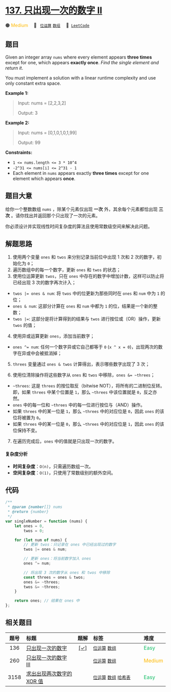 # [137. 只出现一次的数字 II](https://leetcode.com/problems/single-number-ii)

🟠 <font color=#ffb800>Medium</font>&emsp; 🔖&ensp; [`位运算`](/leetcode/outline/tag/bit-manipulation.md) [`数组`](/leetcode/outline/tag/array.md)&emsp; 🔗&ensp;[`LeetCode`](https://leetcode.com/problems/single-number-ii)

## 题目

Given an integer array `nums` where every element appears **three times**
except for one, which appears **exactly once**. _Find the single element and
return it_.

You must implement a solution with a linear runtime complexity and use only
constant extra space.

**Example 1:**

> Input: nums = [2,2,3,2]
>
> Output: 3

**Example 2:**

> Input: nums = [0,1,0,1,0,1,99]
>
> Output: 99

**Constraints:**

- `1 <= nums.length <= 3 * 10^4`
- `-2^31 <= nums[i] <= 2^31 - 1`
- Each element in `nums` appears exactly **three times** except for one element which appears **once**.

## 题目大意

给你一个整数数组 `nums` ，除某个元素仅出现 **一次** 外，其余每个元素都恰出现 **三次** 。请你找出并返回那个只出现了一次的元素。

你必须设计并实现线性时间复杂度的算法且使用常数级空间来解决此问题。

## 解题思路

1. 使用两个变量 `ones` 和 `twos` 来分别记录当前位中出现 1 次和 2 次的数字，初始化为 `0`；
2. 遍历数组中的每一个数字，更新 `ones` 和 `twos` 的状态；
3. 使用位运算更新 `twos`，只在 `ones` 中存在的数字中增加计数，这样可以防止将已经出现 3 次的数字再次计入；

- `twos |= ones & num`: 将 `twos` 中的位更新为那些同时在 `ones` 和 `num` 中为 `1` 的位；
- `ones & num`: 这部分计算在 `ones` 和 `num` 中都为 `1` 的位，结果是一个新的整数；
- `twos |=`: 这部分是将计算得到的结果与 `twos` 进行按位或（OR）操作，更新 `twos` 的值；

4. 使用异或运算更新 `ones`，添加当前数字；

- `ones ^= num`: 任何一个数字异或它自己都等于 `0` (`x ^ x = 0`)，出现两次的数字在异或中会被抵消掉；

5. `threes` 变量通过 `ones & twos` 计算得出，表示哪些数字出现了 3 次；

6. 使用位清除操作将这些数字从 `ones` 和 `twos` 中移除，`ones &= ~threes`；

- `~threes`: 这是 `threes` 的按位取反（bitwise NOT），将所有的二进制位反转。即，如果 `threes` 中某个位置是 `1`，那么 `~threes` 中该位置就是 `0`，反之亦然。
- `ones` 中的每一位和 `~threes` 中的每一位进行按位与（AND）操作。
- 如果 `threes` 中的某一位是 `1`，那么 `~threes` 中的对应位是 `0`，因此 `ones` 的该位将被置为 `0`。
- 如果 `threes` 中的某一位是 `0`，那么 `~threes` 中的对应位是 `1`，因此 `ones` 的该位保持不变。

7. 在遍历完成后，`ones` 中的值就是只出现一次的数字。

#### 复杂度分析

- **时间复杂度**：`O(n)`，只需遍历数组一次。
- **空间复杂度**：`O(1)`，只使用了常数级别的额外空间。

## 代码

```javascript
/**
 * @param {number[]} nums
 * @return {number}
 */
var singleNumber = function (nums) {
	let ones = 0,
		twos = 0;

	for (let num of nums) {
		// 更新 twos：只记录在 ones 中已经出现过的数字
		twos |= ones & num;

		// 更新 ones：将当前数字加入 ones
		ones ^= num;

		// 将出现 3 次的数字从 ones 和 twos 中移除
		const threes = ones & twos;
		ones &= ~threes;
		twos &= ~threes;
	}

	return ones; // 结果在 ones 中
};
```

## 相关题目

<!-- prettier-ignore -->
| 题号 | 标题 | 题解 | 标签 | 难度 |
| :------: | :------ | :------: | :------ | :------ |
| 136 | [只出现一次的数字](https://leetcode.com/problems/single-number) | [[✓]](/leetcode/problem/0136.md) |  [`位运算`](/leetcode/outline/tag/bit-manipulation.md) [`数组`](/leetcode/outline/tag/array.md) | <font color=#15bd66>Easy</font> |
| 260 | [只出现一次的数字 III](https://leetcode.com/problems/single-number-iii) |  |  [`位运算`](/leetcode/outline/tag/bit-manipulation.md) [`数组`](/leetcode/outline/tag/array.md) | <font color=#ffb800>Medium</font> |
| 3158 | [求出出现两次数字的 XOR 值](https://leetcode.com/problems/find-the-xor-of-numbers-which-appear-twice) |  |  [`位运算`](/leetcode/outline/tag/bit-manipulation.md) [`数组`](/leetcode/outline/tag/array.md) [`哈希表`](/leetcode/outline/tag/hash-table.md) | <font color=#15bd66>Easy</font> |

<style>
.blue {
    background-color: #096dd9;
    padding: 0.25rem 0.5rem;
    margin: 0;
    font-size: 0.85em;
    border-radius: 3px;
    color: white;
    font-weight: 500;
}
table th:first-of-type { width: 10%; }
table th:nth-of-type(2) { width: 35%; }
table th:nth-of-type(3) { width: 10%; }
table th:nth-of-type(4) { width: 35%; }
table th:nth-of-type(5) { width: 10%; }
</style>
